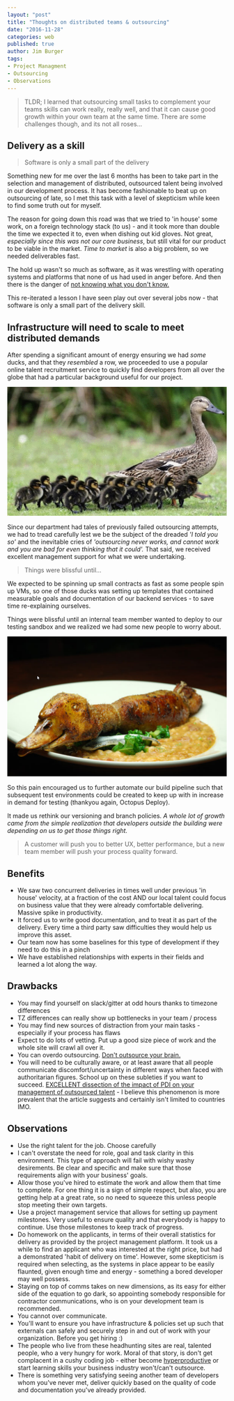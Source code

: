 ```yaml
---
layout: "post"
title: "Thoughts on distributed teams & outsourcing"
date: "2016-11-28"
categories: web
published: true
author: Jim Burger
tags:
- Project Managment
- Outsourcing
- Observations
---
```


> TLDR; I learned that outsourcing small tasks to complement your teams skills can work really, really well, and that it can cause good growth within your own team at the same time. There are some challenges though, and its not all roses...

## Delivery as a skill

> Software is only a small part of the delivery 

Something new for me over the last 6 months has been to take part in the selection and management of distributed, outsourced talent being involved in our development process. It has become fashionable to beat up on outsourcing of late, so I met this task with a level of skepticism while keen to find some truth out for myself.

The reason for going down this road was that we tried to 'in house' some work, on a foreign technology stack (to us) - and it took more than double the time we expected it to, even when dishing out kid gloves. Not great, *especially since this was not our core business*, but still vital for our product to be viable in the market. _Time to market_ is also a big problem, so we needed deliverables fast.

The hold up wasn't so much as software, as it was wrestling with operating systems and platforms that none of us had used in anger before. And then there is the danger of [not knowing what you don't know.](https://en.wikipedia.org/wiki/Experience)

This re-iterated a lesson I have seen play out over several jobs now - that software is only a small part of the delivery skill.  

## Infrastructure will need to scale to meet distributed demands

After spending a significant amount of energy ensuring we had _some_ ducks, and that they _resembled_ a row, we proceeded to use a popular online talent recruitment service to quickly find developers from all over the globe that had a particular background useful for our project.

![ducks in a row...kinda](/assets/ducks-row.png)

Since our department had tales of previously failed outsourcing attempts, we had to tread carefully lest we be the subject of the dreaded *'I told you so'* and the inevitable cries of *'outsourcing never works, and cannot work and you are bad for even thinking that it could'.* That said, we received excellent management support for what we were undertaking.

> Things were blissful until...
 
We expected to be spinning up small contracts as fast as some people spin up VMs, so one of those ducks was setting up templates that contained  measurable goals and documentation of our backend services - to save time re-explaining ourselves.

Things were blissful until an internal team member wanted to deploy to our testing sandbox and we realized we had some new people to worry about.

![Our duck was cooked](/assets/cooked-duck.png)

So this pain encouraged us to further automate our build pipeline such that subsequent test environments could be created to keep up with in increase in demand for testing (thankyou again, Octopus Deploy). 

It made us rethink our versioning and branch policies. *A whole lot of growth came from the simple realization that developers outside the building were depending on us to get those things right.* 

> A customer will push you to better UX, better performance, but a new team member will push your process quality forward.

## Benefits

- We saw two concurrent deliveries in times well under previous 'in house' velocity, at a fraction of the cost AND our local talent could focus on business value that they were already comfortable delivering. Massive spike in productivity.
- It forced us to write good documentation, and to treat it as part of the delivery. Every time a third party saw difficulties they would help us improve this asset. 
- Our team now has some baselines for this type of development if they need to do this in a pinch
- We have established relationships with experts in their fields and learned a lot along the way.

## Drawbacks

- You may find yourself on slack/gitter at odd hours thanks to timezone differences
- TZ differences can really show up bottlenecks in your team / process
- You may find new sources of distraction from your main tasks - especially if your process has flaws
- Expect to do lots of vetting. Put up a good size piece of work and the whole site will crawl all over it. 
- You can overdo outsourcing. [Don't outsource your brain.](https://blackpepper.co.uk/blog/dont-outsource-your-brain)
- You will need to be culturally aware, or at least aware that all people communicate discomfort/uncertainty in different ways when faced with authoritarian figures. School up on these subleties if you want to succeed. [EXCELLENT dissection of the impact of PDI on your management of outsourced talent](http://www.lessonsoffailure.com/developers/real-reason-outsourcing-fails/) - I believe this phenomenon is more prevalent that the article suggests and certainly isn't limited to countries IMO.

## Observations

- Use the right talent for the job. Choose carefully
- I can't overstate the need for role, goal and task clarity in this environment. This type of approach will fail with wishy washy desirements. Be clear and specific and make sure that those requirements align with your business' goals.
- Allow those you've hired to estimate the work and allow them that time to complete. For one thing it is a sign of simple respect, but also, you are getting help at a great rate, so no need to squeeze this unless people stop meeting their own targets.
- Use a project management service that allows for setting up payment milestones. Very useful to ensure quality and that everybody is happy to continue. Use those milestones to keep track of progress.
- Do homework on the applicants, in terms of their overall statistics for delivery as provided by the project management platform. It took us a while to find an applicant who was interested at the right price, but had a demonstrated 'habit of delivery on time'. However, some skepticism is required when selecting, as the systems in place appear to be easily flaunted, given enough time and energy - something a bored developer may well possess.
- Staying on top of comms takes on new dimensions, as its easy for either side of the equation to go dark, so appointing somebody responsible for contractor communications, who is on your development team is recommended. 
- You cannot over communicate.
- You'll want to ensure you have infrastructure & policies set up such that externals can safely and securely step in and out of work with your organization. Before you get hiring :)
- The people who live from these headhunting sites are real, talented people, who a very hungry for work. Moral of that story, is don't get complacent in a cushy coding job - either become [hyperproductive](http://blog.aha.io/5-tips-of-hyper-productive-developers/) or start learning skills your business industry won't/can't outsource.
- There is something very satisfying seeing another team of developers whom you've never met, deliver quickly based on the quality of code and documentation you've already provided.









